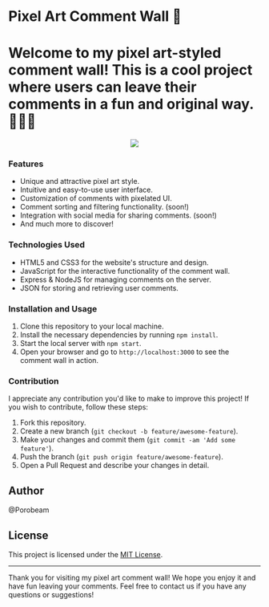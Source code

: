 # Pixel Art Comment Wall 🎨

# Welcome to my pixel art-styled comment wall! This is a cool project where users can leave their comments in a fun and original way. <br>🌴✨🚀

<div align="center">
  <img src="https://i.imgur.com/ywXCfiw.gif"/>
</div>

### Features

- Unique and attractive pixel art style.
- Intuitive and easy-to-use user interface.
- Customization of comments with pixelated UI.
- Comment sorting and filtering functionality. (soon!)
- Integration with social media for sharing comments. (soon!)
- And much more to discover! 

### Technologies Used

- HTML5 and CSS3 for the website's structure and design.
- JavaScript for the interactive functionality of the comment wall.
- Express & NodeJS for managing comments on the server.
- JSON for storing and retrieving user comments.

### Installation and Usage

1. Clone this repository to your local machine.
2. Install the necessary dependencies by running `npm install`.
3. Start the local server with `npm start`.
4. Open your browser and go to `http://localhost:3000` to see the comment wall in action.

### Contribution

I appreciate any contribution you'd like to make to improve this project! If you wish to contribute, follow these steps:

1. Fork this repository.
2. Create a new branch (`git checkout -b feature/awesome-feature`).
3. Make your changes and commit them (`git commit -am 'Add some feature'`).
4. Push the branch (`git push origin feature/awesome-feature`).
5. Open a Pull Request and describe your changes in detail.

## Author

@Porobeam

## License

This project is licensed under the [MIT License](https://opensource.org/licenses/MIT).

---

Thank you for visiting my pixel art comment wall! We hope you enjoy it and have fun leaving your comments. Feel free to contact us if you have any questions or suggestions!
